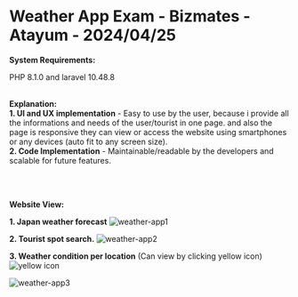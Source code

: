 # Weather App Exam - Bizmates - Atayum - 2024/04/25

<b>System Requirements:</b>

PHP 8.1.0 and laravel 10.48.8
<br><br>


**Explanation:**
<br>
**1. UI and UX implementation** - Easy to use by the user, because i provide all the informations and needs of the user/tourist in one page. 
and also the page is responsive they can view or access the website using smartphones or any devices (auto fit to any screen size).
<br>
**2. Code Implementation** - Maintainable/readable by the developers and scalable for future features.

<br><br>

<b>Website View:</b>

**1. Japan weather forecast**
![weather-app1](https://github.com/atayum0295/weather-app-atayum/assets/54574349/ed6d6b40-da8c-4705-8682-b7857cedfcd6)


**2. Tourist spot search.**
![weather-app2](https://github.com/atayum0295/weather-app-atayum/assets/54574349/2efbd778-90fa-43cc-9563-48ed09c0e659)


**3. Weather condition per location** (Can view by clicking yellow icon) ![yellow icon](https://github.com/atayum0295/weather-app-atayum/assets/54574349/218cce48-d0de-4879-a6f2-031bd9eb8351)

![weather-app3](https://github.com/atayum0295/weather-app-atayum/assets/54574349/ad0a9730-a306-494a-8763-993049197260)

